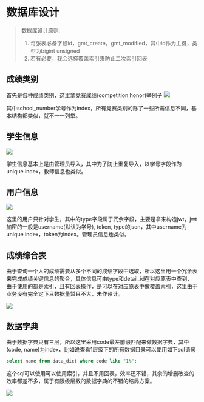 # 数据库设计

> 数据库设计原则: 
> 1. 每张表必备字段id，gmt_create，gmt_modified，其中id作为主键，类型为bigint unsigned<br>
> 2. 若有必要，我会选择覆盖索引来防止二次索引回表

## 成绩类别
首先是各种成绩类别，这里拿竞赛成绩(competition honor)举例子
![](https://upload-serve.oss-cn-beijing.aliyuncs.com/managment/competitionhonor.png)

其中school_number学号作为index，所有竞赛类别的除了一些所需信息不同，基本结构都类似，就不一一列举。

## 学生信息
![](https://upload-serve.oss-cn-beijing.aliyuncs.com/managment/student_info.png)

学生信息基本上是由管理员导入，其中为了防止重复导入，以学号字段作为unique index，教师信息也类似。


## 用户信息
![](https://upload-serve.oss-cn-beijing.aliyuncs.com/managment/user_info.png)

这里的用户只针对学生，其中的type字段属于冗余字段，主要是拿来构造jwt，jwt加密的一般是username(默认为学号), token, type的json，其中username为unique index，token为index。管理员信息也类似。

## 成绩综合表
由于查询一个人的成绩需要从多个不同的成绩字段中选取，所以这里用一个冗余表来完成成绩关键信息的聚合，具体信息可由type和detail_id在对应原表中查到，由于使用的都是索引，且有回表操作，是可以在对应原表中做覆盖索引，这里由于业务没有完全定下且数据量暂且不大，未作设计。

![](https://upload-serve.oss-cn-beijing.aliyuncs.com/managment/statistics_honor.png)

## 数据字典
由于数据字典只有三层，所以这里采用code最左前缀匹配来做数据字典，其中(code, name)为index，比如说查看1层级下的所有数据目录可以使用如下sql语句
```sql
select name from data_dict where code like "1%";
```
这个sql可以使用可以使用索引，并且不用回表，效率还不错，其余的增删改查的效率都差不多，属于有限级层数的数据字典的不错的结局方案。

![](https://upload-serve.oss-cn-beijing.aliyuncs.com/managment/data_dict.png)